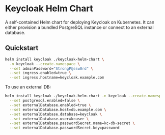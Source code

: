 # Keycloak Helm Chart

A self-contained Helm chart for deploying Keycloak on Kubernetes. It can either provision a bundled PostgreSQL instance or connect to an external database.

## Quickstart

```bash
helm install keycloak ./keycloak-helm-chart \
  -n keycloak --create-namespace \
  --set adminPassword="StrongP@ssw0rd" \
  --set ingress.enabled=true \
  --set ingress.hostname=keycloak.example.com
```

To use an external DB:
```bash
helm install keycloak ./keycloak-helm-chart -n keycloak --create-namespace \
  --set postgresql.enabled=false \
  --set externalDatabase.enabled=true \
  --set externalDatabase.host=db.example.com \
  --set externalDatabase.database=keycloak \
  --set externalDatabase.user=kcuser \
  --set externalDatabase.passwordSecret.name=kc-db-secret \
  --set externalDatabase.passwordSecret.key=password
```
